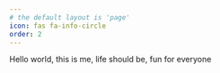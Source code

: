 ```yaml
---
# the default layout is 'page'
icon: fas fa-info-circle
order: 2
---
```


Hello world, this is me, life should be, fun for everyone
